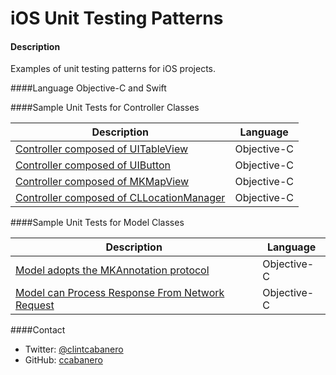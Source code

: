 iOS Unit Testing Patterns
=========================


#### Description
Examples of unit testing patterns for iOS projects.  

####Language
Objective-C and Swift

####Sample Unit Tests for Controller Classes

Description | Language
------------ | ------------- 
[Controller composed of UITableView](Samples/UITableView-objc.md) | Objective-C
[Controller composed of UIButton](Samples/UIButton-objc.md) | Objective-C
[Controller composed of MKMapView](Samples/MKMapView-objc.md) | Objective-C
[Controller composed of CLLocationManager](Samples/CLLocationManager-objc.md) | Objective-C

####Sample Unit Tests for Model Classes

Description | Language
------------ | ------------- 
[Model adopts the MKAnnotation protocol](Samples/MKAnnotation-objc.md) | Objective-C
[Model can Process Response From Network Request](Samples/NetworkRequests-objc.md)| Objective-C

####Contact
* Twitter: [@clintcabanero](http://twitter.com/clintcabanero)
* GitHub: [ccabanero](http:///github.com/ccabanero)


    
